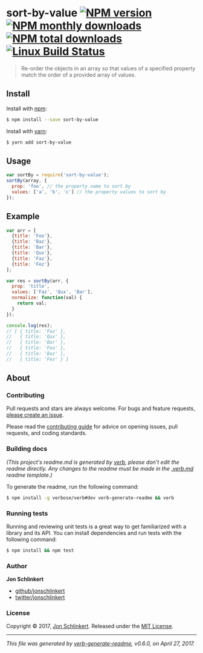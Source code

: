 # sort-by-value [![NPM version](https://img.shields.io/npm/v/sort-by-value.svg?style=flat)](https://www.npmjs.com/package/sort-by-value) [![NPM monthly downloads](https://img.shields.io/npm/dm/sort-by-value.svg?style=flat)](https://npmjs.org/package/sort-by-value)  [![NPM total downloads](https://img.shields.io/npm/dt/sort-by-value.svg?style=flat)](https://npmjs.org/package/sort-by-value) [![Linux Build Status](https://img.shields.io/travis/jonschlinkert/sort-by-value.svg?style=flat&label=Travis)](https://travis-ci.org/jonschlinkert/sort-by-value)

> Re-order the objects in an array so that values of a specified property match the order of a provided array of values.

## Install

Install with [npm](https://www.npmjs.com/):

```sh
$ npm install --save sort-by-value
```

Install with [yarn](https://yarnpkg.com):

```sh
$ yarn add sort-by-value
```

## Usage

```js
var sortBy = require('sort-by-value');
sortBy(array, {
  prop: 'foo', // the property name to sort by
  values: ['a', 'b', 'c'] // the property values to sort by
});
```

## Example

```js
var arr = [
  {title: 'Foo'},
  {title: 'Baz'},
  {title: 'Bar'},
  {title: 'Qux'},
  {title: 'Faz'},
  {title: 'Fez'}
];

var res = sortBy(arr, {
  prop: 'title',
  values: ['Faz', 'Qux', 'Bar'],
  normalize: function(val) {
    return val;
  }
});

console.log(res);
// [ { title: 'Faz' },
//   { title: 'Qux' },
//   { title: 'Bar' },
//   { title: 'Foo' },
//   { title: 'Baz' },
//   { title: 'Fez' } ]
```

## About

### Contributing

Pull requests and stars are always welcome. For bugs and feature requests, [please create an issue](../../issues/new).

Please read the [contributing guide](.github/contributing.md) for advice on opening issues, pull requests, and coding standards.

### Building docs

_(This project's readme.md is generated by [verb](https://github.com/verbose/verb-generate-readme), please don't edit the readme directly. Any changes to the readme must be made in the [.verb.md](.verb.md) readme template.)_

To generate the readme, run the following command:

```sh
$ npm install -g verbose/verb#dev verb-generate-readme && verb
```

### Running tests

Running and reviewing unit tests is a great way to get familiarized with a library and its API. You can install dependencies and run tests with the following command:

```sh
$ npm install && npm test
```

### Author

**Jon Schlinkert**

* [github/jonschlinkert](https://github.com/jonschlinkert)
* [twitter/jonschlinkert](https://twitter.com/jonschlinkert)

### License

Copyright © 2017, [Jon Schlinkert](https://github.com/jonschlinkert).
Released under the [MIT License](LICENSE).

***

_This file was generated by [verb-generate-readme](https://github.com/verbose/verb-generate-readme), v0.6.0, on April 27, 2017._